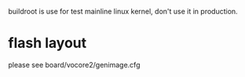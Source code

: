 buildroot is use for test mainline linux kernel, don't use it in production.

# flash layout

please see board/vocore2/genimage.cfg
